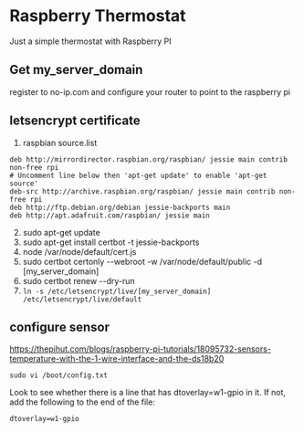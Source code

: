 # Raspberry Thermostat
Just a simple thermostat with Raspberry PI

## Get my_server_domain
register to no-ip.com and configure your router to point to the raspberry pi

## letsencrypt certificate

1. raspbian source.list
```
deb http://mirrordirector.raspbian.org/raspbian/ jessie main contrib non-free rpi
# Uncomment line below then 'apt-get update' to enable 'apt-get source'
deb-src http://archive.raspbian.org/raspbian/ jessie main contrib non-free rpi
deb http://ftp.debian.org/debian jessie-backports main
deb http://apt.adafruit.com/raspbian/ jessie main
```
2. sudo apt-get update
3. sudo apt-get install certbot -t jessie-backports
4. node /var/node/default/cert.js
5. sudo certbot certonly --webroot -w /var/node/default/public -d [my_server_domain]
6. sudo certbot renew --dry-run
7. `ln -s /etc/letsencrypt/live/[my_server_domain] /etc/letsencrypt/live/default`

## configure sensor
https://thepihut.com/blogs/raspberry-pi-tutorials/18095732-sensors-temperature-with-the-1-wire-interface-and-the-ds18b20

    sudo vi /boot/config.txt

Look to see whether there is a line that has dtoverlay=w1-gpio in it.  If not, add the following to the end of the file:

    dtoverlay=w1-gpio
